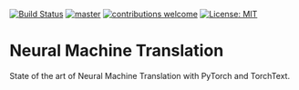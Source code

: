 [![Build Status](https://travis-ci.com/dksifoua/NMT.svg?branch=master)](https://travis-ci.com/dksifoua/NMT.svg?branch=master)
[![master](https://codecov.io/gh/dksifoua/NMT/branch/master/graph/badge.svg)](https://codecov.io/gh/dksifoua/NMT)
[![contributions welcome](https://img.shields.io/badge/contributions-welcome-brightgreen.svg?style=flat)](https://github.com/dksifoua/nmt/issues)
[![License: MIT](https://img.shields.io/badge/License-MIT-brightgreen.svg)](https://opensource.org/licenses/MIT)

# Neural Machine Translation

State of the art of Neural Machine Translation with PyTorch and TorchText.
